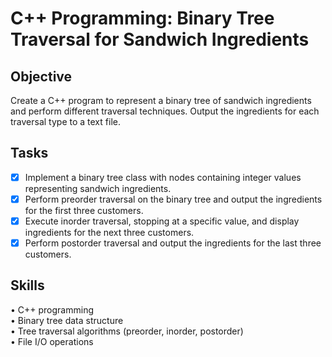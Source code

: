 # **C++ Programming: Binary Tree Traversal for Sandwich Ingredients**<br />
## **Objective**<br />
Create a C++ program to represent a binary tree of sandwich ingredients and perform different traversal techniques. Output the ingredients for each traversal type to a text file.<br />
## **Tasks**<br />
- [x] Implement a binary tree class with nodes containing integer values representing sandwich ingredients.<br />
- [x] Perform preorder traversal on the binary tree and output the ingredients for the first three customers.<br />
- [x] Execute inorder traversal, stopping at a specific value, and display ingredients for the next three customers.<br />
- [x] Perform postorder traversal and output the ingredients for the last three customers.<br />
## **Skills**<br />
• C++ programming<br />
• Binary tree data structure<br />
• Tree traversal algorithms (preorder, inorder, postorder)<br />
• File I/O operations<br />
